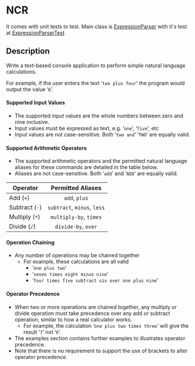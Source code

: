 # NCR

It comes with unit tests to test.  Main class is [ExpressionParser](https://github.com/rossdrew/programmingproblems/blob/master/src/com/rox/prob/interviews/NCR/ExpressionParser.java) with it's test at [ExpressionParserTest](https://github.com/rossdrew/programmingproblems/blob/master/test/com.rox/prob/interviews/NCR/ExpressionParserTest.java)

## Description

Write a text-based console application to perform simple natural language calculations.

For example, if the user enters the text ‘```two plus four```’ the program would output the value ‘```6```’.

#### Supported Input Values

 - The supported input values are the whole numbers between zero and nine inclusive.
 - Input values must be expressed as text, e.g. ‘```one```’, ‘```five```’, etc
 - Input values are not case-sensitive. Both ‘```two and```’ ‘```TWO```’ are equally valid.

#### Supported Arithmetic Operators

 - The supported arithmetic operators and the permitted natural language aliases for these commands are detailed in the table below.
 - Aliases are not case-sensitive. Both ‘```add```’ and ‘```ADD```’ are equally valid.

| Operator            | Permitted Aliases     |
| ------------------- |:---------------------:|
| Add (```+```)       | ```add```, ```plus```             |
| Subtract (```-```)  | ```subtract```, ```minus```, ```less``` |
| Multiply (```*```)  | ```multiply-by```, ```times```    |
| Divide (```/```)    | ```divide-by```, ```over```       |


#### Operation Chaining
 
 - Any number of operations may be chained together
   - For example, these calculations are all valid
      - ‘```one plus two```’
      - ‘```seven times eight minus nine```’
      - ‘```four times five subtract six over one plus nine```’
 
#### Operator Precedence
 
 - When two or more operations are chained together, any multiply or divide operation must take precedence over any add or subtract operation, similar to how a real calculator works.
    - For example, the calculation ‘```one plus two times three```’ will give the result ‘```7```’ not ‘```9```’.
 - The examples section contains further examples to illustrates operator precedence.
 - Note that there is no requirement to support the use of brackets to alter operator precedence.
 
